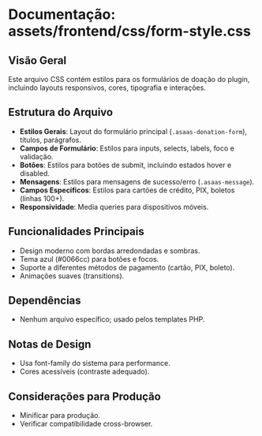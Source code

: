 # Documentação: assets/frontend/css/form-style.css

## Visão Geral
Este arquivo CSS contém estilos para os formulários de doação do plugin, incluindo layouts responsivos, cores, tipografia e interações.

## Estrutura do Arquivo
- **Estilos Gerais**: Layout do formulário principal (`.asaas-donation-form`), títulos, parágrafos.
- **Campos de Formulário**: Estilos para inputs, selects, labels, foco e validação.
- **Botões**: Estilos para botões de submit, incluindo estados hover e disabled.
- **Mensagens**: Estilos para mensagens de sucesso/erro (`.asaas-message`).
- **Campos Específicos**: Estilos para cartões de crédito, PIX, boletos (linhas 100+).
- **Responsividade**: Media queries para dispositivos móveis.

## Funcionalidades Principais
- Design moderno com bordas arredondadas e sombras.
- Tema azul (#0066cc) para botões e focos.
- Suporte a diferentes métodos de pagamento (cartão, PIX, boleto).
- Animações suaves (transitions).

## Dependências
- Nenhum arquivo específico; usado pelos templates PHP.

## Notas de Design
- Usa font-family do sistema para performance.
- Cores acessíveis (contraste adequado).

## Considerações para Produção
- Minificar para produção.
- Verificar compatibilidade cross-browser.